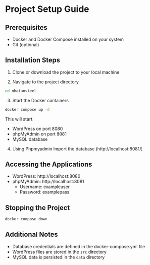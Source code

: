 # Project Setup Guide

## Prerequisites
- Docker and Docker Compose installed on your system
- Git (optional)

## Installation Steps

1. Clone or download the project to your local machine

2. Navigate to the project directory
```bash
cd nhatansteel
```

3. Start the Docker containers
```bash
docker compose up -d
```
This will start:
- WordPress on port 8080
- phpMyAdmin on port 8081 
- MySQL database

4. Using Phpmyadmin Import the database (http://localhost:8081/)

## Accessing the Applications

- WordPress: http://localhost:8080
- phpMyAdmin: http://localhost:8081
  - Username: exampleuser
  - Password: examplepass

## Stopping the Project
```bash
docker compose down
```

## Additional Notes
- Database credentials are defined in the docker-compose.yml file
- WordPress files are stored in the `src` directory
- MySQL data is persisted in the `data` directory